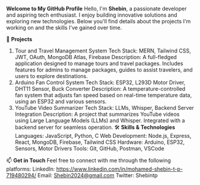 **Welcome to My GitHub Profile**
Hello, I'm **Shebin**, a passionate developer and aspiring tech enthusiast. I enjoy building innovative solutions and exploring new technologies. Below you'll find details about the projects I'm working on and the skills I've gained over time.

📂 **Projects**
1. Tour and Travel Management System
Tech Stack: MERN, Tailwind CSS, JWT, OAuth, MongoDB Atlas, Firebase
Description: A full-fledged application designed to manage tours and travel packages. Includes features for admins to manage packages, guides to assist travelers, and users to explore destinations.
2. Arduino Fan Control System
Tech Stack: ESP32, L293D Motor Driver, DHT11 Sensor, Buck Converter
Description: A temperature-controlled fan system that adjusts fan speed based on real-time temperature data, using an ESP32 and various sensors.
3. YouTube Video Summarizer
Tech Stack: LLMs, Whisper, Backend Server Integration
Description: A project that summarizes YouTube videos using Large Language Models (LLMs) and Whisper. Integrated with a backend server for seamless operation.
🛠️ **Skills & Technologies**
Languages: JavaScript, Python, C
Web Development: Node.js, Express, React, MongoDB, Firebase, Tailwind CSS
Hardware: Arduino, ESP32, Sensors, Motor Drivers
Tools: Git, GitHub, Postman, VSCode

📫 **Get in Touch**
Feel free to connect with me through the following platforms:
LinkedIn: https://www.linkedin.com/in/mohamed-shebin-t-p-719480294/
Email: Shebin2024@gmail.com
Twitter: Shebintp
